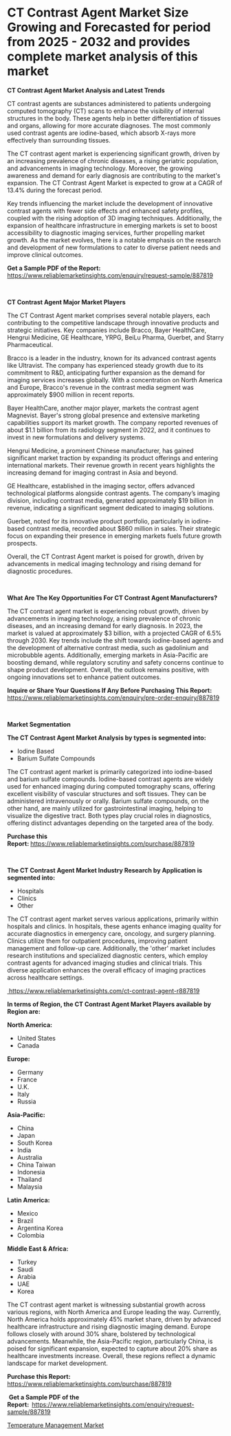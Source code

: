<p><h1>CT Contrast Agent Market Size Growing and Forecasted for period from 2025 - 2032 and provides complete market analysis of this market</h1></p><p><strong>CT Contrast Agent Market Analysis and Latest Trends</strong></p>
<p><p>CT contrast agents are substances administered to patients undergoing computed tomography (CT) scans to enhance the visibility of internal structures in the body. These agents help in better differentiation of tissues and organs, allowing for more accurate diagnoses. The most commonly used contrast agents are iodine-based, which absorb X-rays more effectively than surrounding tissues.</p><p>The CT contrast agent market is experiencing significant growth, driven by an increasing prevalence of chronic diseases, a rising geriatric population, and advancements in imaging technology. Moreover, the growing awareness and demand for early diagnosis are contributing to the market's expansion. The CT Contrast Agent Market is expected to grow at a CAGR of 13.4% during the forecast period. </p><p>Key trends influencing the market include the development of innovative contrast agents with fewer side effects and enhanced safety profiles, coupled with the rising adoption of 3D imaging techniques. Additionally, the expansion of healthcare infrastructure in emerging markets is set to boost accessibility to diagnostic imaging services, further propelling market growth. As the market evolves, there is a notable emphasis on the research and development of new formulations to cater to diverse patient needs and improve clinical outcomes.</p></p>
<p><strong>Get a Sample PDF of the Report:&nbsp;</strong> <a href="https://www.reliablemarketinsights.com/enquiry/request-sample/887819?utm_campaign=2892&utm_medium=2&utm_source=Github&utm_content=ia&utm_term=03032025&utm_id=ct-contrast-agent">https://www.reliablemarketinsights.com/enquiry/request-sample/887819</a></p>
<p>&nbsp;</p>
<p><strong>CT Contrast Agent Major Market Players</strong></p>
<p><p>The CT Contrast Agent market comprises several notable players, each contributing to the competitive landscape through innovative products and strategic initiatives. Key companies include Bracco, Bayer HealthCare, Hengrui Medicine, GE Healthcare, YRPG, BeiLu Pharma, Guerbet, and Starry Pharmaceutical.</p><p>Bracco is a leader in the industry, known for its advanced contrast agents like Ultravist. The company has experienced steady growth due to its commitment to R&D, anticipating further expansion as the demand for imaging services increases globally. With a concentration on North America and Europe, Bracco's revenue in the contrast media segment was approximately $900 million in recent reports.</p><p>Bayer HealthCare, another major player, markets the contrast agent Magnevist. Bayer's strong global presence and extensive marketing capabilities support its market growth. The company reported revenues of about $1.1 billion from its radiology segment in 2022, and it continues to invest in new formulations and delivery systems.</p><p>Hengrui Medicine, a prominent Chinese manufacturer, has gained significant market traction by expanding its product offerings and entering international markets. Their revenue growth in recent years highlights the increasing demand for imaging contrast in Asia and beyond.</p><p>GE Healthcare, established in the imaging sector, offers advanced technological platforms alongside contrast agents. The company’s imaging division, including contrast media, generated approximately $19 billion in revenue, indicating a significant segment dedicated to imaging solutions.</p><p>Guerbet, noted for its innovative product portfolio, particularly in iodine-based contrast media, recorded about $860 million in sales. Their strategic focus on expanding their presence in emerging markets fuels future growth prospects.</p><p>Overall, the CT Contrast Agent market is poised for growth, driven by advancements in medical imaging technology and rising demand for diagnostic procedures.</p></p>
<p>&nbsp;</p>
<p><strong>What Are The Key Opportunities For CT Contrast Agent Manufacturers?</strong></p>
<p><p>The CT contrast agent market is experiencing robust growth, driven by advancements in imaging technology, a rising prevalence of chronic diseases, and an increasing demand for early diagnosis. In 2023, the market is valued at approximately $3 billion, with a projected CAGR of 6.5% through 2030. Key trends include the shift towards iodine-based agents and the development of alternative contrast media, such as gadolinium and microbubble agents. Additionally, emerging markets in Asia-Pacific are boosting demand, while regulatory scrutiny and safety concerns continue to shape product development. Overall, the outlook remains positive, with ongoing innovations set to enhance patient outcomes.</p></p>
<p><strong>Inquire or Share Your Questions If Any Before Purchasing This Report:</strong> <a href="https://www.reliablemarketinsights.com/enquiry/pre-order-enquiry/887819?utm_campaign=2892&utm_medium=2&utm_source=Github&utm_content=ia&utm_term=03032025&utm_id=ct-contrast-agent">https://www.reliablemarketinsights.com/enquiry/pre-order-enquiry/887819</a></p>
<p>&nbsp;</p>
<p><strong>Market Segmentation</strong></p>
<p><strong>The CT Contrast Agent Market Analysis by types is segmented into:</strong></p>
<p><ul><li>Iodine Based</li><li>Barium Sulfate Compounds</li></ul></p>
<p><p>The CT contrast agent market is primarily categorized into iodine-based and barium sulfate compounds. Iodine-based contrast agents are widely used for enhanced imaging during computed tomography scans, offering excellent visibility of vascular structures and soft tissues. They can be administered intravenously or orally. Barium sulfate compounds, on the other hand, are mainly utilized for gastrointestinal imaging, helping to visualize the digestive tract. Both types play crucial roles in diagnostics, offering distinct advantages depending on the targeted area of the body.</p></p>
<p><strong>Purchase this Report:&nbsp;</strong><a href="https://www.reliablemarketinsights.com/purchase/887819?utm_campaign=2892&utm_medium=2&utm_source=Github&utm_content=ia&utm_term=03032025&utm_id=ct-contrast-agent">https://www.reliablemarketinsights.com/purchase/887819</a></p>
<p>&nbsp;</p>
<p><strong>The CT Contrast Agent Market Industry Research by Application is segmented into:</strong></p>
<p><ul><li>Hospitals</li><li>Clinics</li><li>Other</li></ul></p>
<p><p>The CT contrast agent market serves various applications, primarily within hospitals and clinics. In hospitals, these agents enhance imaging quality for accurate diagnostics in emergency care, oncology, and surgery planning. Clinics utilize them for outpatient procedures, improving patient management and follow-up care. Additionally, the 'other' market includes research institutions and specialized diagnostic centers, which employ contrast agents for advanced imaging studies and clinical trials. This diverse application enhances the overall efficacy of imaging practices across healthcare settings.</p></p>
<p><a href="https://www.reliablemarketinsights.com/ct-contrast-agent-r887819?utm_campaign=2892&utm_medium=2&utm_source=Github&utm_content=ia&utm_term=03032025&utm_id=ct-contrast-agent">&nbsp;https://www.reliablemarketinsights.com/ct-contrast-agent-r887819</a></p>
<p><strong>In terms of Region, the CT Contrast Agent Market Players available by Region are:</strong></p>
<p>
    <p> <strong> North America: </strong>
        <ul>
            <li>United States</li>
            <li>Canada</li>
        </ul>
        </p> 
    <p> <strong> Europe: </strong>
        <ul>
            <li>Germany</li>
            <li>France</li>
            <li>U.K.</li>
            <li>Italy</li>
            <li>Russia</li>
        </ul>
        </p> 
    <p> <strong> Asia-Pacific: </strong>
        <ul>
            <li>China</li>
            <li>Japan</li>
            <li>South Korea</li>
            <li>India</li>
            <li>Australia</li>
            <li>China Taiwan</li>
            <li>Indonesia</li>
            <li>Thailand</li>
            <li>Malaysia</li>
        </ul>
        </p> 
    <p> <strong> Latin America: </strong>
        <ul>
            <li>Mexico</li>
            <li>Brazil</li>
            <li>Argentina Korea</li>
            <li>Colombia</li>
        </ul>
        </p> 
    <p> <strong> Middle East & Africa: </strong>
        <ul>
            <li>Turkey</li>
            <li>Saudi</li>
            <li>Arabia</li>
            <li>UAE</li>
            <li>Korea</li>
        </ul>
    </p>
    </p>
<p><p>The CT contrast agent market is witnessing substantial growth across various regions, with North America and Europe leading the way. Currently, North America holds approximately 45% market share, driven by advanced healthcare infrastructure and rising diagnostic imaging demand. Europe follows closely with around 30% share, bolstered by technological advancements. Meanwhile, the Asia-Pacific region, particularly China, is poised for significant expansion, expected to capture about 20% share as healthcare investments increase. Overall, these regions reflect a dynamic landscape for market development.</p></p>
<p><strong>Purchase this Report: </strong><a href="https://www.reliablemarketinsights.com/purchase/887819?utm_campaign=2892&utm_medium=2&utm_source=Github&utm_content=ia&utm_term=03032025&utm_id=ct-contrast-agent">https://www.reliablemarketinsights.com/purchase/887819</a></p>
<p>&nbsp;<strong>Get a Sample PDF of the Report:&nbsp;&nbsp;</strong><a href="https://www.reliablemarketinsights.com/enquiry/request-sample/887819?utm_campaign=2892&utm_medium=2&utm_source=Github&utm_content=ia&utm_term=03032025&utm_id=ct-contrast-agent">https://www.reliablemarketinsights.com/enquiry/request-sample/887819</a></p>
<p><strong></strong></p>
<p><p><a href="https://github.com/JosephineMcguire65/Market-Research-Report-List-1/blob/main/temperature-management-market.md?utm_campaign=2892&utm_medium=2&utm_source=Github&utm_content=ia&utm_term=03032025&utm_id=ct-contrast-agent">Temperature Management Market</a></p></p>